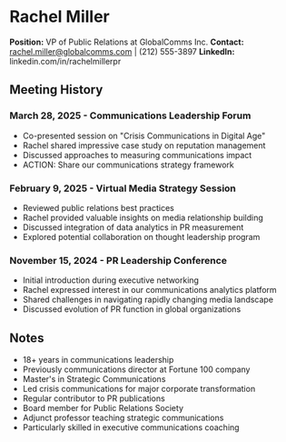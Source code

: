 # Rachel Miller
**Position:** VP of Public Relations at GlobalComms Inc.
**Contact:** rachel.miller@globalcomms.com | (212) 555-3897
**LinkedIn:** linkedin.com/in/rachelmillerpr

## Meeting History

### March 28, 2025 - Communications Leadership Forum
* Co-presented session on "Crisis Communications in Digital Age"
* Rachel shared impressive case study on reputation management
* Discussed approaches to measuring communications impact
* ACTION: Share our communications strategy framework

### February 9, 2025 - Virtual Media Strategy Session
* Reviewed public relations best practices
* Rachel provided valuable insights on media relationship building
* Discussed integration of data analytics in PR measurement
* Explored potential collaboration on thought leadership program

### November 15, 2024 - PR Leadership Conference
* Initial introduction during executive networking
* Rachel expressed interest in our communications analytics platform
* Shared challenges in navigating rapidly changing media landscape
* Discussed evolution of PR function in global organizations

## Notes
* 18+ years in communications leadership
* Previously communications director at Fortune 100 company
* Master's in Strategic Communications
* Led crisis communications for major corporate transformation
* Regular contributor to PR publications
* Board member for Public Relations Society
* Adjunct professor teaching strategic communications
* Particularly skilled in executive communications coaching